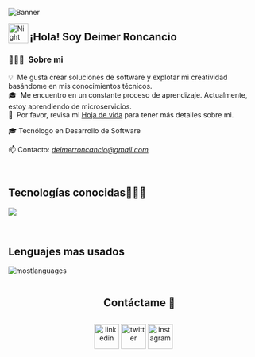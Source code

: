 ![Banner](https://github.com/user-attachments/assets/c6ebcd11-1b95-4214-a882-b67aa5cf8aee)

<img alt="Night Coding" src="./assets/Hand%20Wave.gif" width='40' align="left"/><h2>¡Hola! Soy Deimer Roncancio</h2>

<!-- ## 👋 &nbsp;Hey there! I'm Aditya -->

### 👨🏻‍💻 &nbsp;Sobre mi

💡 &nbsp;Me gusta crear soluciones de software y explotar mi creatividad basándome en mis conocimientos técnicos.\
🎓 &nbsp;Me encuentro en un constante proceso de aprendizaje. Actualmente, estoy aprendiendo de microservicios.\
📄 &nbsp;Por favor, revisa mi [Hoja de vida](https://github.com/user-attachments/files/18043499/Hoja.de.vida.pdf) para tener más detalles sobre mi.

<p align="left">
🎓 Tecnólogo en Desarrollo de Software

📫 Contacto: *deimerroncancio@gmail.com*
<!--Intro end-->
  </p>
<br>

<h2 >Tecnologías conocidas👨🏻‍💻</h2>
<!--tech stack icons-->
<p align="left">
  <a href="https://skillicons.dev">
    <img src="https://skillicons.dev/icons?i=html,css,js,spring,java,mysql,git,github,postman,vscode,react,tailwind,bootstrap&perline=12" />
  </a>
</p>

<br>
<h2>Lenguajes mas usados</h2>

![mostlanguages](https://github-readme-stats.vercel.app/api/top-langs/?username=DeimerRoncancio&hide=shell&theme=transparent)

<div id="user-content-toc">
  <ul align="center">
    <summary><h2 style="display: inline-block">Contáctame 🤝</h2></summary>
  </ul>
</div>

<!--icons and links-->
<p align="center">
<a href="https://www.linkedin.com/in/deimer-steven-roncancio-avila-518b48245/" target="blank"><img align="center" src="https://user-images.githubusercontent.com/88904952/234979284-68c11d7f-1acc-4f0c-ac78-044e1037d7b0.png" alt="linkedin" height="50" width="50" /></a>
<a href="https://x.com/DevDeimer" target="blank"><img align="center" src="https://user-images.githubusercontent.com/88904952/234980676-61bfb021-ecc8-48f7-88e6-34c1b06c4a58.png" alt="twitter" height="50" width="50" /></a> 
<a href="https://www.instagram.com/dev.deimer/" target="blank"><img align="center" src="https://user-images.githubusercontent.com/88904952/234981169-2dd1e58f-4b7e-468c-8213-034ba62156c3.png" alt="instagram" height="50" width="50" /></a>

<br>
